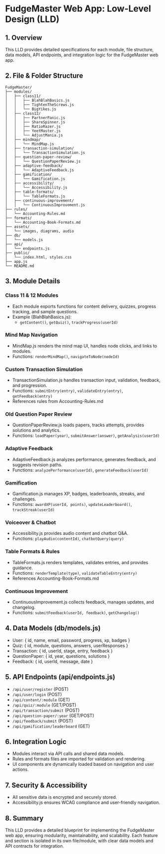 # FudgeMaster Web App: Low-Level Design (LLD)

## 1. Overview
This LLD provides detailed specifications for each module, file structure, data models, API endpoints, and integration logic for the FudgeMaster web app.

## 2. File & Folder Structure
```
FudgeMaster/
├── modules/
│   ├── class11/
│   │   ├── BlahBlahBasics.js
│   │   ├── TightenTheScrews.js
│   │   └── BigYikes.js
│   ├── class12/
│   │   ├── PartnerPanic.js
│   │   ├── ShareSpinner.js
│   │   ├── RatioRazer.js
│   │   ├── YeetMaster.js
│   │   └── AdjustMania.js
│   ├── mindmap/
│   │   └── MindMap.js
│   ├── transaction-simulation/
│   │   └── TransactionSimulation.js
│   ├── question-paper-review/
│   │   └── QuestionPaperReview.js
│   ├── adaptive-feedback/
│   │   └── AdaptiveFeedback.js
│   ├── gamification/
│   │   └── Gamification.js
│   ├── accessibility/
│   │   └── Accessibility.js
│   ├── table-formats/
│   │   └── TableFormats.js
│   ├── continuous-improvement/
│   │   └── ContinuousImprovement.js
├── rules/
│   └── Accounting-Rules.md
├── formats/
│   └── Accounting-Book-Formats.md
├── assets/
│   └── images, diagrams, audio
├── db/
│   └── models.js
├── api/
│   └── endpoints.js
├── public/
│   └── index.html, styles.css
├── app.js
└── README.md
```

## 3. Module Details
### Class 11 & 12 Modules
- Each module exports functions for content delivery, quizzes, progress tracking, and sample questions.
- Example (BlahBlahBasics.js):
  - `getContent()`, `getQuiz()`, `trackProgress(userId)`

### Mind Map Navigation
- MindMap.js renders the mind map UI, handles node clicks, and links to modules.
- Functions: `renderMindMap()`, `navigateToNode(nodeId)`

### Custom Transaction Simulation
- TransactionSimulation.js handles transaction input, validation, feedback, and progression.
- Functions: `submitEntry(entry)`, `validateEntry(entry)`, `getFeedback(entry)`
- References rules from Accounting-Rules.md

### Old Question Paper Review
- QuestionPaperReview.js loads papers, tracks attempts, provides solutions and analytics.
- Functions: `loadPaper(year)`, `submitAnswer(answer)`, `getAnalysis(userId)`

### Adaptive Feedback
- AdaptiveFeedback.js analyzes performance, generates feedback, and suggests revision paths.
- Functions: `analyzePerformance(userId)`, `generateFeedback(userId)`

### Gamification
- Gamification.js manages XP, badges, leaderboards, streaks, and challenges.
- Functions: `awardXP(userId, points)`, `updateLeaderboard()`, `trackStreak(userId)`

### Voiceover & Chatbot
- Accessibility.js provides audio content and chatbot Q&A.
- Functions: `playAudio(contentId)`, `chatbotQuery(query)`

### Table Formats & Rules
- TableFormats.js renders templates, validates entries, and provides guidance.
- Functions: `renderTemplate(type)`, `validateTableEntry(entry)`
- References Accounting-Book-Formats.md

### Continuous Improvement
- ContinuousImprovement.js collects feedback, manages updates, and changelog.
- Functions: `submitFeedback(userId, feedback)`, `getChangelog()`

## 4. Data Models (db/models.js)
- User: { id, name, email, password, progress, xp, badges }
- Quiz: { id, module, questions, answers, userResponses }
- Transaction: { id, userId, stage, entry, feedback }
- QuestionPaper: { id, year, questions, solutions }
- Feedback: { id, userId, message, date }

## 5. API Endpoints (api/endpoints.js)
- `/api/user/register` (POST)
- `/api/user/login` (POST)
- `/api/content/:module` (GET)
- `/api/quiz/:module` (GET/POST)
- `/api/transaction/submit` (POST)
- `/api/question-paper/:year` (GET/POST)
- `/api/feedback/submit` (POST)
- `/api/gamification/leaderboard` (GET)

## 6. Integration Logic
- Modules interact via API calls and shared data models.
- Rules and formats files are imported for validation and rendering.
- UI components are dynamically loaded based on navigation and user actions.

## 7. Security & Accessibility
- All sensitive data is encrypted and securely stored.
- Accessibility.js ensures WCAG compliance and user-friendly navigation.

## 8. Summary
This LLD provides a detailed blueprint for implementing the FudgeMaster web app, ensuring modularity, maintainability, and scalability. Each feature and section is isolated in its own file/module, with clear data models and API contracts for integration.
